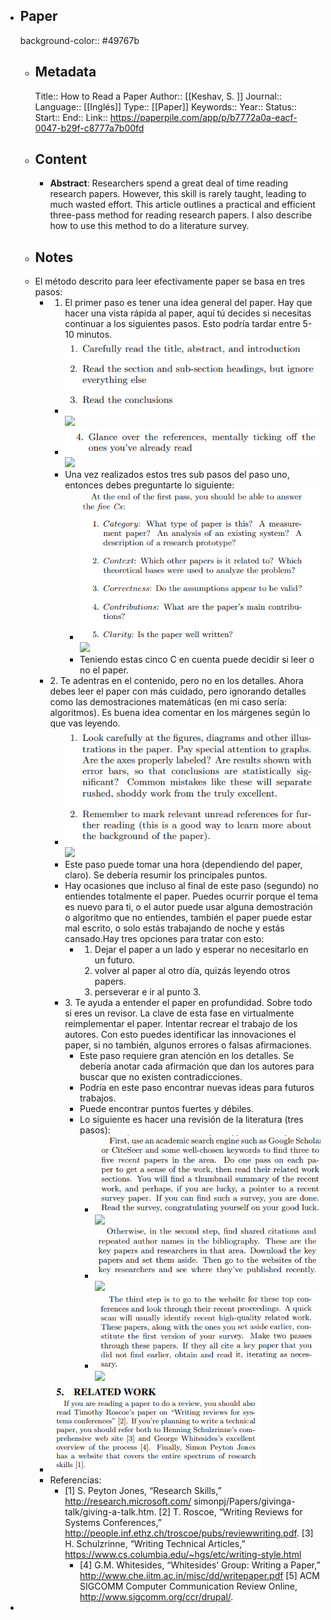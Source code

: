 - ## Paper
  background-color:: #49767b
	- ## Metadata
	  Title:: How to Read a Paper
	  Author:: [[Keshav, S. ]]
	  Journal::
	  Language:: [[Inglés]]
	  Type::  [[Paper]]
	  Keywords::
	  Year::
	  Status::
	  Start::
	  End::
	  Link:: https://paperpile.com/app/p/b7772a0a-eacf-0047-b29f-c8777a7b00fd
	- ## Content
		- **Abstract**: Researchers spend a great deal of time reading research papers. However, this skill is rarely taught, leading to much wasted effort. This article outlines a practical and efficient three-pass method for reading research papers. I also describe how to use this method to do a literature survey.
	- ## Notes
	- El método descrito para leer efectivamente paper se basa en tres pasos:
		- 1. El primer paso es tener una idea general del paper. Hay que hacer una vista rápida al paper, aquí tú decides si necesitas continuar a los siguientes pasos. Esto podría tardar entre 5-10 minutos.
			- ![image.png](../assets/image_1656166748740_0.png) ![](https://hypernotes.zenkit.com/api/v1/lists/2362182/files/o3iooK6H8)
			- ![image.png](../assets/image_1656166759019_0.png) ![](https://hypernotes.zenkit.com/api/v1/lists/2362182/files/36EzqFSZJ)
			- Una vez realizados estos tres sub pasos del paso uno, entonces debes preguntarte lo siguiente:
				- ![image.png](../assets/image_1656166766737_0.png) ![](https://hypernotes.zenkit.com/api/v1/lists/2362182/files/1UCPoylG_)
				- Teniendo estas cinco C en cuenta puede decidir si leer o no el paper.
		- 2\. Te adentras en el contenido, pero no en los detalles. Ahora debes leer el paper con más cuidado, pero ignorando detalles como las demostraciones matemáticas (en mi caso sería: algoritmos). Es buena idea comentar en los márgenes según lo que vas leyendo.
			- ![image.png](../assets/image_1656166788438_0.png) ![](https://hypernotes.zenkit.com/api/v1/lists/2362182/files/LHe8ArZG7)
			- Este paso puede tomar una hora (dependiendo del paper, claro). Se debería resumir los principales puntos.
			- Hay ocasiones que incluso al final de este paso (segundo) no entiendes totalmente el paper. Puedes ocurrir porque el tema es nuevo para ti, o el autor puede usar alguna demostración o algoritmo que no entiendes, también el paper puede estar mal escrito, o solo estás trabajando de noche y estás cansado.Hay tres opciones para tratar con esto:
				- 1. Dejar el paper a un lado y esperar no necesitarlo en un futuro.
				  2. volver al paper al otro día, quizás leyendo otros papers.
				  3. perseverar e ir al punto 3.
			- 3\. Te ayuda a entender el paper en profundidad. Sobre todo si eres un revisor. La clave de esta fase en virtualmente reimplementar el paper. Intentar recrear el trabajo de los autores. Con esto puedes identificar las innovaciones el paper, si no también, algunos errores o falsas afirmaciones.
				- Este paso requiere gran atención en los detalles. Se debería anotar cada afirmación que dan los autores para buscar que no existen contradicciones.
				- Podría en este paso encontrar nuevas ideas para futuros trabajos.
				- Puede encontrar puntos fuertes y débiles.
				- Lo siguiente es hacer una revisión de la literatura (tres pasos):
					- ![image.png](../assets/image_1656166819910_0.png) ![](https://hypernotes.zenkit.com/api/v1/lists/2362182/files/fSeUUzkqj)
					- ![image.png](../assets/image_1656166828300_0.png) ![](https://hypernotes.zenkit.com/api/v1/lists/2362182/files/G5uVbMfTQ)
					- ![image.png](../assets/image_1656166834957_0.png) ![](https://hypernotes.zenkit.com/api/v1/lists/2362182/files/On8qYNEgV)
		- ![image.png](../assets/image_1656166844653_0.png)
		- Referencias:
			- [1] S. Peyton Jones, “Research Skills,”
			  http://research.microsoft.com/ simonpj/Papers/givinga-talk/giving-a-talk.htm.
			  [2] T. Roscoe, “Writing Reviews for Systems
			  Conferences,”
			  http://people.inf.ethz.ch/troscoe/pubs/reviewwriting.pdf.
			  [3] H. Schulzrinne, “Writing Technical Articles,”
			  https://www.cs.columbia.edu/~hgs/etc/writing-style.html
				- [4] G.M. Whitesides, “Whitesides’ Group: Writing a
				  Paper,”
				  http://www.che.iitm.ac.in/misc/dd/writepaper.pdf
				  [5] ACM SIGCOMM Computer Communication Review
				  Online, http://www.sigcomm.org/ccr/drupal/.
-